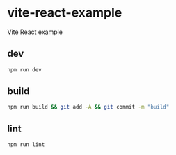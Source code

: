 # vite-react-example
Vite React example

## dev

```bash
npm run dev
```

## build

```bash
npm run build && git add -A && git commit -m "build"
```

## lint

```bash
npm run lint
```
